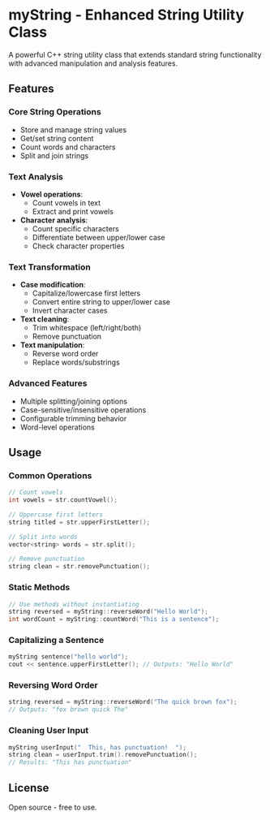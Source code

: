 # myString - Enhanced String Utility Class
A powerful C++ string utility class that extends standard string functionality with advanced manipulation and analysis features.

## Features

### Core String Operations
- Store and manage string values
- Get/set string content
- Count words and characters
- Split and join strings

### Text Analysis
- **Vowel operations**:
  - Count vowels in text
  - Extract and print vowels
- **Character analysis**:
  - Count specific characters
  - Differentiate between upper/lower case
  - Check character properties

### Text Transformation
- **Case modification**:
  - Capitalize/lowercase first letters
  - Convert entire string to upper/lower case
  - Invert character cases
- **Text cleaning**:
  - Trim whitespace (left/right/both)
  - Remove punctuation
- **Text manipulation**:
  - Reverse word order
  - Replace words/substrings

### Advanced Features
- Multiple splitting/joining options
- Case-sensitive/insensitive operations
- Configurable trimming behavior
- Word-level operations

## Usage

### Common Operations
```cpp
// Count vowels
int vowels = str.countVowel();

// Uppercase first letters
string titled = str.upperFirstLetter();

// Split into words
vector<string> words = str.split();

// Remove punctuation
string clean = str.removePunctuation();
```

### Static Methods
```cpp
// Use methods without instantiating
string reversed = myString::reverseWord("Hello World");
int wordCount = myString::countWord("This is a sentence");
```

### Capitalizing a Sentence
```cpp
myString sentence("hello world");
cout << sentence.upperFirstLetter(); // Outputs: "Hello World"
```

### Reversing Word Order
```cpp
string reversed = myString::reverseWord("The quick brown fox");
// Outputs: "fox brown quick The"
```

### Cleaning User Input
```cpp
myString userInput("  This, has punctuation!  ");
string clean = userInput.trim().removePunctuation();
// Results: "This has punctuation"
```

## License
Open source - free to use.
